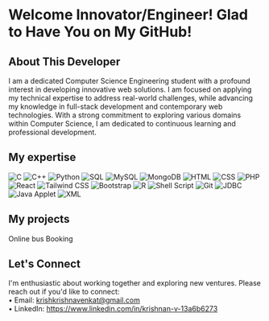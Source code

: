 # Welcome Innovator/Engineer! Glad to Have You on My GitHub!
## About This Developer 
I am a dedicated Computer Science Engineering student with a profound interest in developing innovative web solutions. I am focused on applying my technical expertise to address real-world challenges, while advancing my knowledge in full-stack development and contemporary web technologies. With a strong commitment to exploring various domains within Computer Science, I am dedicated to continuous learning and professional development.
## My expertise 
![C](https://img.shields.io/badge/C-00599C?style=for-the-badge&logo=c&logoColor=white)
![C++](https://img.shields.io/badge/C%2B%2B-00599C?style=for-the-badge&logo=c%2B%2B&logoColor=white)
![Python](https://img.shields.io/badge/Python-3776AB?style=for-the-badge&logo=python&logoColor=white)
![SQL](https://img.shields.io/badge/SQL-003B57?style=for-the-badge&logo=sql&logoColor=white)
![MySQL](https://img.shields.io/badge/MySQL-4479A1?style=for-the-badge&logo=mysql&logoColor=white)
![MongoDB](https://img.shields.io/badge/MongoDB-47A248?style=for-the-badge&logo=mongodb&logoColor=white)
![HTML](https://img.shields.io/badge/HTML-E34F26?style=for-the-badge&logo=html5&logoColor=white)
![CSS](https://img.shields.io/badge/CSS-1572B6?style=for-the-badge&logo=css3&logoColor=white)
![PHP](https://img.shields.io/badge/PHP-777BB4?style=for-the-badge&logo=php&logoColor=white)
![React](https://img.shields.io/badge/React-61DAFB?style=for-the-badge&logo=react&logoColor=black)
![Tailwind CSS](https://img.shields.io/badge/Tailwind%20CSS-38B2AC?style=for-the-badge&logo=tailwind-css&logoColor=white)
![Bootstrap](https://img.shields.io/badge/Bootstrap-7952B3?style=for-the-badge&logo=bootstrap&logoColor=white)
![R](https://img.shields.io/badge/R-276DC3?style=for-the-badge&logo=r&logoColor=white)
![Shell Script](https://img.shields.io/badge/Shell%20Script-4EAA25?style=for-the-badge&logo=shell&logoColor=white)
![Git](https://img.shields.io/badge/Git-F05032?style=for-the-badge&logo=git&logoColor=white)
![JDBC](https://img.shields.io/badge/JDBC-0076A8?style=for-the-badge&logo=java&logoColor=white) 
![Java Applet](https://img.shields.io/badge/Java%20Applet-007396?style=for-the-badge&logo=java&logoColor=white)
![XML](https://img.shields.io/badge/XML-FF8C00?style=for-the-badge&logo=xml&logoColor=white)
## My projects
Online bus Booking 
## Let's Connect
I'm enthusiastic about working together and exploring new ventures. Please reach out if you'd like to connect:<br>
• Email: krishkrishnavenkat@gmail.com<br>
• LinkedIn:  https://www.linkedin.com/in/krishnan-v-13a6b6273
